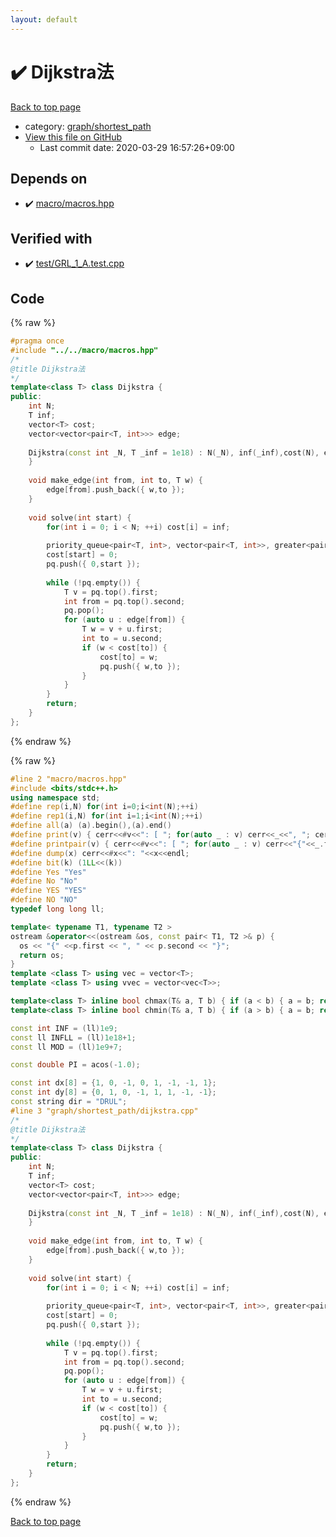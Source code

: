 ```yaml
---
layout: default
---
```


<!-- mathjax config similar to math.stackexchange -->
<script type="text/javascript" async
  src="https://cdnjs.cloudflare.com/ajax/libs/mathjax/2.7.5/MathJax.js?config=TeX-MML-AM_CHTML">
</script>
<script type="text/x-mathjax-config">
  MathJax.Hub.Config({
    TeX: { equationNumbers: { autoNumber: "AMS" }},
    tex2jax: {
      inlineMath: [ ['$','$'] ],
      processEscapes: true
    },
    "HTML-CSS": { matchFontHeight: false },
    displayAlign: "left",
    displayIndent: "2em"
  });
</script>

<script type="text/javascript" src="https://cdnjs.cloudflare.com/ajax/libs/jquery/3.4.1/jquery.min.js"></script>
<script src="https://cdn.jsdelivr.net/npm/jquery-balloon-js@1.1.2/jquery.balloon.min.js" integrity="sha256-ZEYs9VrgAeNuPvs15E39OsyOJaIkXEEt10fzxJ20+2I=" crossorigin="anonymous"></script>
<script type="text/javascript" src="../../../assets/js/copy-button.js"></script>
<link rel="stylesheet" href="../../../assets/css/copy-button.css" />


# :heavy_check_mark: Dijkstra法

<a href="../../../index.html">Back to top page</a>

* category: <a href="../../../index.html#fff28642b706f0621a80a098b694618d">graph/shortest_path</a>
* <a href="{{ site.github.repository_url }}/blob/master/graph/shortest_path/dijkstra.cpp">View this file on GitHub</a>
    - Last commit date: 2020-03-29 16:57:26+09:00




## Depends on

* :heavy_check_mark: <a href="../../macro/macros.hpp.html">macro/macros.hpp</a>


## Verified with

* :heavy_check_mark: <a href="../../../verify/test/GRL_1_A.test.cpp.html">test/GRL_1_A.test.cpp</a>


## Code

<a id="unbundled"></a>
{% raw %}
```cpp
#pragma once
#include "../../macro/macros.hpp"
/*
@title Dijkstra法
*/
template<class T> class Dijkstra {
public:
    int N;
    T inf;
    vector<T> cost;
    vector<vector<pair<T, int>>> edge;
 
    Dijkstra(const int _N, T _inf = 1e18) : N(_N), inf(_inf),cost(N), edge(N) {
    }
 
    void make_edge(int from, int to, T w) {
        edge[from].push_back({ w,to });
    }
 
    void solve(int start) {
        for(int i = 0; i < N; ++i) cost[i] = inf;
 
        priority_queue<pair<T, int>, vector<pair<T, int>>, greater<pair<T, int>>> pq;
        cost[start] = 0;
        pq.push({ 0,start });
 
        while (!pq.empty()) {
            T v = pq.top().first;
            int from = pq.top().second;
            pq.pop();
            for (auto u : edge[from]) {
                T w = v + u.first;
                int to = u.second;
                if (w < cost[to]) {
                    cost[to] = w;
                    pq.push({ w,to });
                }
            }
        }
        return;
    }
};


```
{% endraw %}

<a id="bundled"></a>
{% raw %}
```cpp
#line 2 "macro/macros.hpp"
#include <bits/stdc++.h>
using namespace std;
#define rep(i,N) for(int i=0;i<int(N);++i)
#define rep1(i,N) for(int i=1;i<int(N);++i)
#define all(a) (a).begin(),(a).end()
#define print(v) { cerr<<#v<<": [ "; for(auto _ : v) cerr<<_<<", "; cerr<<"]"<<endl; }
#define printpair(v) { cerr<<#v<<": [ "; for(auto _ : v) cerr<<"{"<<_.first<<","<<_.second<<"}"<<", "; cerr<<"]"<<endl; }
#define dump(x) cerr<<#x<<": "<<x<<endl;
#define bit(k) (1LL<<(k))
#define Yes "Yes"
#define No "No"
#define YES "YES"
#define NO "NO"
typedef long long ll;

template< typename T1, typename T2 >
ostream &operator<<(ostream &os, const pair< T1, T2 >& p) {
  os << "{" <<p.first << ", " << p.second << "}";
  return os;
}
template <class T> using vec = vector<T>;
template <class T> using vvec = vector<vec<T>>;

template<class T> inline bool chmax(T& a, T b) { if (a < b) { a = b; return true; } return false; }
template<class T> inline bool chmin(T& a, T b) { if (a > b) { a = b; return true; } return false; }

const int INF = (ll)1e9;
const ll INFLL = (ll)1e18+1;
const ll MOD = (ll)1e9+7;

const double PI = acos(-1.0);

const int dx[8] = {1, 0, -1, 0, 1, -1, -1, 1};
const int dy[8] = {0, 1, 0, -1, 1, 1, -1, -1};
const string dir = "DRUL";
#line 3 "graph/shortest_path/dijkstra.cpp"
/*
@title Dijkstra法
*/
template<class T> class Dijkstra {
public:
    int N;
    T inf;
    vector<T> cost;
    vector<vector<pair<T, int>>> edge;
 
    Dijkstra(const int _N, T _inf = 1e18) : N(_N), inf(_inf),cost(N), edge(N) {
    }
 
    void make_edge(int from, int to, T w) {
        edge[from].push_back({ w,to });
    }
 
    void solve(int start) {
        for(int i = 0; i < N; ++i) cost[i] = inf;
 
        priority_queue<pair<T, int>, vector<pair<T, int>>, greater<pair<T, int>>> pq;
        cost[start] = 0;
        pq.push({ 0,start });
 
        while (!pq.empty()) {
            T v = pq.top().first;
            int from = pq.top().second;
            pq.pop();
            for (auto u : edge[from]) {
                T w = v + u.first;
                int to = u.second;
                if (w < cost[to]) {
                    cost[to] = w;
                    pq.push({ w,to });
                }
            }
        }
        return;
    }
};


```
{% endraw %}

<a href="../../../index.html">Back to top page</a>

